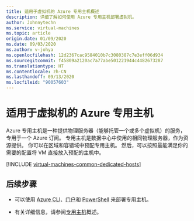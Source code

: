 ```yaml
---
title: 适用于虚拟机的 Azure 专用主机概述
description: 详细了解如何使用 Azure 专用主机部署虚拟机。
author: Johnnytechn
ms.service: virtual-machines
ms.topic: article
origin.date: 01/09/2020
ms.date: 09/03/2020
ms.author: v-johya
ms.openlocfilehash: 12d2367cac9584010b7c3080387c7e3eff06d934
ms.sourcegitcommit: f45809a2120ac7a77abe501221944c4482673287
ms.translationtype: HT
ms.contentlocale: zh-CN
ms.lasthandoff: 09/13/2020
ms.locfileid: "90057603"
---
```

<!--Verified successfully-->
# <a name="azure-dedicated-hosts-for-virtual-machines"></a>适用于虚拟机的 Azure 专用主机

Azure 专用主机是一种提供物理服务器（能够托管一个或多个虚拟机）的服务，专用于一个 Azure 订阅。 专用主机是数据中心中使用的相同物理服务器，作为资源提供。 你可以在区域和容错域中预配专用主机。 然后，可以按照最能满足你的需要的配置将 VM 直接放入预配的主机中。

<!--Not Available on  availability zone-->

[!INCLUDE [virtual-machines-common-dedicated-hosts](../../../includes/virtual-machines-common-dedicated-hosts.md)]


## <a name="next-steps"></a>后续步骤

- 可以使用 [Azure CLI](dedicated-hosts-cli.md)、[门户](dedicated-hosts-portal.md)和 [PowerShell](../windows/dedicated-hosts-powershell.md) 来部署专用主机。

- 有关详细信息，请参阅[专用主机](dedicated-hosts.md)概述。

<!--Not Available on [here](https://github.com/Azure/azure-quickstart-templates/blob/master/201-vm-dedicated-hosts/README.md)-->

<!--Not Available on [Reserved Instance of Azure Dedicated Hosts](../prepay-dedicated-hosts-reserved-instances.md)-->
